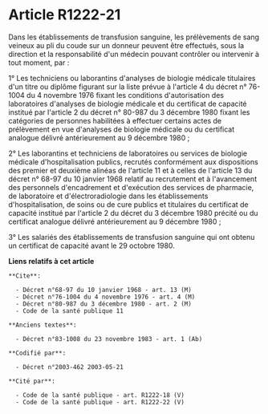 # Article R1222-21

Dans les établissements de transfusion sanguine, les prélèvements de sang veineux au pli du coude sur un donneur peuvent être
effectués, sous la direction et la responsabilité d'un médecin pouvant contrôler ou intervenir à tout moment, par :

1° Les techniciens ou laborantins d'analyses de biologie médicale titulaires d'un titre ou diplôme figurant sur la liste
prévue à l'article 4 du décret n° 76-1004 du 4 novembre 1976 fixant les conditions d'autorisation des laboratoires d'analyses
de biologie médicale et du certificat de capacité institué par l'article 2 du décret n° 80-987 du 3 décembre 1980 fixant les
catégories de personnes habilitées à effectuer certains actes de prélèvement en vue d'analyses de biologie médicale ou du
certificat analogue délivré antérieurement au 9 décembre 1980 ;

2° Les laborantins et techniciens de laboratoires ou services de biologie médicale d'hospitalisation publics, recrutés
conformément aux dispositions des premier et deuxième alinéas de l'article 11 et à celles de l'article 13 du décret n° 68-97
du 10 janvier 1968 relatif au recrutement et à l'avancement des personnels d'encadrement et d'exécution des services de
pharmacie, de laboratoire et d'électroradiologie dans les établissements d'hospitalisation, de soins ou de cure publics et
titulaires du certificat de capacité institué par l'article 2 du décret du 3 décembre 1980 précité ou du certificat analogue
délivré antérieurement au 9 décembre 1980 ;

3° Les salariés des établissements de transfusion sanguine qui ont obtenu un certificat de capacité avant le 29 octobre 1980.

**Liens relatifs à cet article**

	**Cite**:

	  - Décret n°68-97 du 10 janvier 1968 - art. 13 (M)
	  - Décret n°76-1004 du 4 novembre 1976 - art. 4 (M)
	  - Décret n°80-987 du 3 décembre 1980 - art. 2 (M)
	  - Code de la santé publique 11

	**Anciens textes**:

	  - Décret n°83-1008 du 23 novembre 1983 - art. 1 (Ab)

	**Codifié par**:

	  - Décret n°2003-462 2003-05-21

	**Cité par**:

	  - Code de la santé publique - art. R1222-18 (V)
	  - Code de la santé publique - art. R1222-22 (V)
